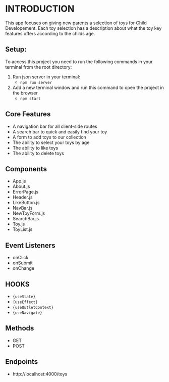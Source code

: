 
# INTRODUCTION
This app focuses on giving new parents a selection of toys for Child Developement. Each toy selection has a description about what the toy key features offers according to the childs age.  

## Setup:

To access this project you need to run the following commands in your terminal from the root directory:

1. Run json server in your terminal:
    - `npm run server`
2. Add a new terminal window and run this command to open the project in the browser
    - `npm start`

## Core Features
- A navigation bar for all client-side routes
- A search bar to quick and easily find your toy
- A form to add toys to our collection 
- The ability to select your toys by age
- The ability to like toys
- The ability to delete toys 


## Components
- App.js
- About.js
- ErrorPage.js
- Header.js
- LikeButton.js
- NavBar.js
- NewToyForm.js
- SearchBar.js
- Toy.js
- ToyList.js

## Event Listeners
- onClick
- onSubmit
- onChange

## HOOKS
- `{useState}`
- `{useEffect}`
- `{useOutletContext}`
- `{useNavigate}`

## Methods 
- GET
- POST

## Endpoints
- http://localhost:4000/toys